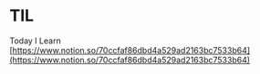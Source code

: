 # TIL

Today I Learn [https://www.notion.so/70ccfaf86dbd4a529ad2163bc7533b64](https://www.notion.so/70ccfaf86dbd4a529ad2163bc7533b64)

